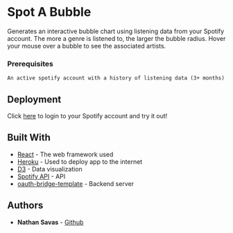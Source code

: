 # Spot A Bubble

Generates an interactive bubble chart using listening data from your Spotify account. The more a genre is listened to, the larger the bubble radius. Hover your mouse over a bubble to see the associated artists. 

### Prerequisites

```
An active spotify account with a history of listening data (3+ months)
```

## Deployment

Click [here](https://spotabubble.herokuapp.com/) to login to your Spotify account and try it out!

## Built With

* [React](https://reactjs.org/docs/getting-started.html) - The web framework used
* [Heroku](https://www.heroku.com/home) - Used to deploy app to the internet
* [D3](https://d3js.org/) - Data visualization
* [Spotify API](https://developer.spotify.com/documentation/) - API
* [oauth-bridge-template](https://github.com/mpj/oauth-bridge-template) - Backend server

## Authors

* **Nathan Savas** - [Github](https://github.com/nsavas)
